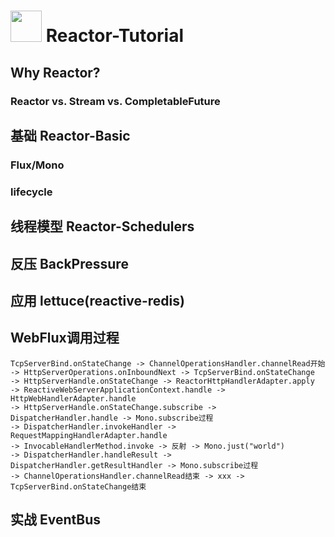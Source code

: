 <img src="https://avatars2.githubusercontent.com/u/25752188?v=4" width="50" height="50"> Reactor-Tutorial
===

## Why Reactor?

### Reactor vs. Stream vs. CompletableFuture

## 基础 Reactor-Basic

### Flux/Mono

### lifecycle

## 线程模型 Reactor-Schedulers

## 反压 BackPressure

## 应用 lettuce(reactive-redis)

## WebFlux调用过程
```
TcpServerBind.onStateChange -> ChannelOperationsHandler.channelRead开始
-> HttpServerOperations.onInboundNext -> TcpServerBind.onStateChange
-> HttpServerHandle.onStateChange -> ReactorHttpHandlerAdapter.apply
-> ReactiveWebServerApplicationContext.handle -> HttpWebHandlerAdapter.handle
-> HttpServerHandle.onStateChange.subscribe -> DispatcherHandler.handle -> Mono.subscribe过程
-> DispatcherHandler.invokeHandler -> RequestMappingHandlerAdapter.handle
-> InvocableHandlerMethod.invoke -> 反射 -> Mono.just("world")
-> DispatcherHandler.handleResult -> DispatcherHandler.getResultHandler -> Mono.subscribe过程
-> ChannelOperationsHandler.channelRead结束 -> xxx -> TcpServerBind.onStateChange结束
```
## 实战 EventBus